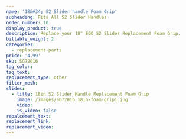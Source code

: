 ```yaml
---
name: '18&#34; S2 Slider handle Foam Grip'
subheading: Fits All S2 Slider Handles
order_number: 10
display_product: true
description: Replace your 18" EGO S2 Slider Replacement Foam Grip.
billable_weight: 2
categories:
  - replacement-parts
price: '4.99'
sku: SG72016
tag_color:
tag_text:
replacement_type: other
filter_mesh:
slides:
  - title: 18in S2 Slider Handle Replacement Foam Grip
    image: /images/SG72016_18in-foam-grip1.jpg
    video:
    is_video: false
repalcement_text:
replacement_link:
replacement_video:
---
```


